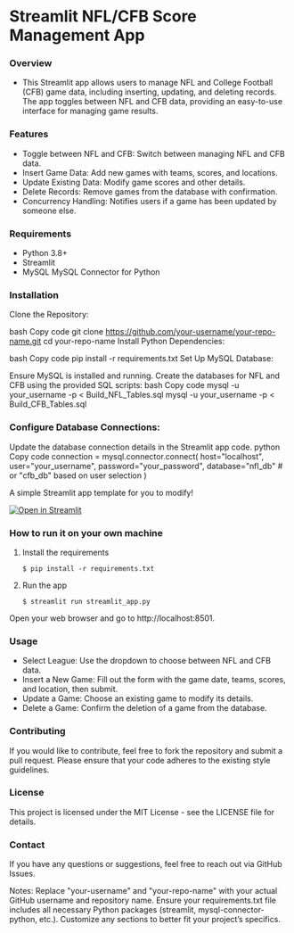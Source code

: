 # Streamlit NFL/CFB Score Management App

### Overview
- This Streamlit app allows users to manage NFL and College Football (CFB) game data, including inserting, updating, and deleting records. The app toggles between NFL and CFB data, providing an easy-to-use interface for managing game results.

### Features
- Toggle between NFL and CFB: Switch between managing NFL and CFB data.
- Insert Game Data: Add new games with teams, scores, and locations.
- Update Existing Data: Modify game scores and other details.
- Delete Records: Remove games from the database with confirmation.
- Concurrency Handling: Notifies users if a game has been updated by someone else.

### Requirements
- Python 3.8+
- Streamlit
- MySQL
MySQL Connector for Python

### Installation
Clone the Repository:

bash
Copy code
git clone https://github.com/your-username/your-repo-name.git
cd your-repo-name
Install Python Dependencies:

bash
Copy code
pip install -r requirements.txt
Set Up MySQL Database:

Ensure MySQL is installed and running.
Create the databases for NFL and CFB using the provided SQL scripts:
bash
Copy code
mysql -u your_username -p < Build_NFL_Tables.sql
mysql -u your_username -p < Build_CFB_Tables.sql

### Configure Database Connections:

Update the database connection details in the Streamlit app code.
python
Copy code
connection = mysql.connector.connect(
    host="localhost",
    user="your_username",
    password="your_password",
    database="nfl_db"  # or "cfb_db" based on user selection
)

A simple Streamlit app template for you to modify!

[![Open in Streamlit](https://static.streamlit.io/badges/streamlit_badge_black_white.svg)](https://blank-app-template.streamlit.app/)

### How to run it on your own machine

1. Install the requirements

   ```
   $ pip install -r requirements.txt
   ```

2. Run the app

   ```
   $ streamlit run streamlit_app.py
   ```

Open your web browser and go to http://localhost:8501.
### Usage
- Select League: Use the dropdown to choose between NFL and CFB data.
- Insert a New Game: Fill out the form with the game date, teams, scores, and location, then submit.
- Update a Game: Choose an existing game to modify its details.
- Delete a Game: Confirm the deletion of a game from the database.

### Contributing
If you would like to contribute, feel free to fork the repository and submit a pull request. Please ensure that your code adheres to the existing style guidelines.

### License
This project is licensed under the MIT License - see the LICENSE file for details.

### Contact
If you have any questions or suggestions, feel free to reach out via GitHub Issues.

Notes:
Replace "your-username" and "your-repo-name" with your actual GitHub username and repository name.
Ensure your requirements.txt file includes all necessary Python packages (streamlit, mysql-connector-python, etc.).
Customize any sections to better fit your project’s specifics.

